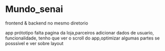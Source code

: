 # Mundo_senai
frontend & backend no mesmo diretorio

app prótotipo falta pagina da loja,parceiros adicionar dados de usuario, funcionalidade,
tenho que ver o scroll do app,optimizar algumas partes se posssivel e ver sobre layout
